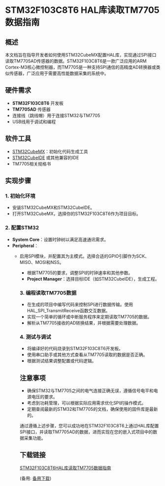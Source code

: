 # STM32F103C8T6 HAL库读取TM7705数据指南

## 概述

本文档旨在指导开发者如何使用STM32CubeMX配置HAL库，实现通过SPI接口读取TM7705AD传感器的数据。STM32F103C8T6是一款广泛应用的ARM Cortex-M3核心微控制器，而TM7705是一种支持SPI通信的高精度AD转换器或类似传感器，广泛应用于需要高性能数据采集的系统中。

## 硬件需求

- **STM32F103C8T6** 开发板
- **TM7705AD** 传感器
- 连接线（跳线帽）用于连接STM32与TM7705
- USB线用于调试和编程

## 软件工具

- [STM32CubeMX](https://www.st.com/en/development-tools/stm32cubemx.html)：初始化代码生成工具
- [STM32CubeIDE](https://www.st.com/en/development-tools/stm32cubeide.html) 或其他兼容的IDE
- TM7705相关规格书

## 实现步骤

### 1. 初始化环境

- 安装STM32CubeMX和STM32CubeIDE。
- 打开STM32CubeMX，选择你的STM32F103C8T6作为项目目标。

### 2. 配置STM32

- **System Core**：设置时钟树以满足高速通讯需求。
- **Peripheral**：
    - 启用SPI模块，并配置其为主模式。选择合适的GPIO引脚作为SCK、MISO、MOSI和NSS。
        - 根据TM7705的要求，调整SPI的时钟速率和其他参数。
        - **Project Manager**：选择目标IDE（如STM32CubeIDE），生成工程。

        ### 3. 编程读取TM7705数据

        - 在生成的项目中编写代码来控制SPI进行数据传输。使用HAL_SPI_TransmitReceive函数交互数据。
        - 实现一个简单的循环或中断服务程序来定期读取TM7705的数据。
        - 解析从TM7705接收的AD转换结果，并根据需要处理数据。

        ### 4. 测试与调试

        - 将编译好的代码烧录到STM32F103C8T6开发板。
        - 使用串口助手或其他方式查看从TM7705读取的数据是否正确。
        - 根据测试结果调整配置或代码逻辑。

        ## 注意事项

        - 确保STM32与TM7705之间的电气连接正确无误，遵循信号电平和电源电压的要求。
        - 考虑到功耗管理，可以根据实际应用需求优化SPI的操作模式。
        - 定期查阅最新的STM32和TM7705的文档，确保使用的固件库是最新的。

        通过遵循上述步骤，您可以成功地在STM32F103C8T6上通过HAL库配置SPI接口，并读取TM7705AD的数据，进而实现在您的嵌入式项目中的数据采集功能。

        ## 下载链接
        [STM32F103C8T6HAL库读取TM7705数据指南](https://pan.quark.cn/s/cf488b432638) 

        (备用: [备用下载](https://pan.baidu.com/s/1F8iiuvontRBSJjXGWgpnjA?pwd=1234))
